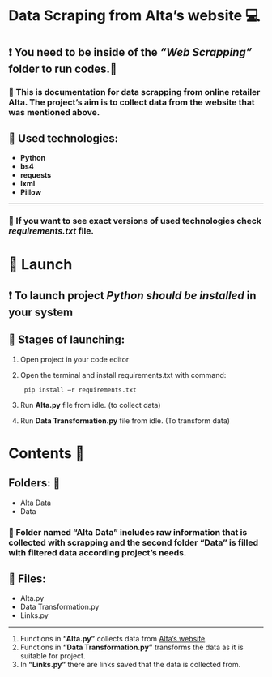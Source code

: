 # <h1 >**Data Scraping from Alta’s website** :computer:</h1>
## :heavy_exclamation_mark: You need to be inside of the _**“Web Scrapping”**_ folder to run codes.:open_file_folder:
### :green_book: This is documentation for data scrapping from online retailer Alta. The project’s aim is to collect data from the website that was mentioned above. 
## :microscope: **Used technologies:** 
+ **Python**
+ **bs4**
+ **requests**
+ **lxml**
+ **Pillow**
___
### :page_facing_up: If you want to see exact versions of used technologies check _**requirements.txt**_ file.
# <h1>:rocket:  **Launch** </h1>
## :heavy_exclamation_mark: To launch project _**Python should be installed**_ in your system
## :roller_coaster: **Stages of launching:**
1. Open project in your code editor
2. Open the terminal and install requirements.txt with command:

        pip install –r requirements.txt

3. Run **Alta.py** file from idle. (to collect data) 
4. Run **Data Transformation.py** file from idle. (To transform data)

# <h1>**Contents** :open_book:</h1>

## **Folders:** :file_folder:
- Alta Data
- Data

### :file_folder: Folder named **“Alta Data”** includes raw information that is collected with scrapping and the second folder **“Data”** is filled with filtered data according project’s needs.
## :page_with_curl: **Files:**
- Alta.py
- Data Transformation.py
- Links.py
___

1. Functions in **“Alta.py”** collects data from [Alta’s website](https://alta.ge/?sl=ge). 
2. Functions in **“Data Transformation.py”** transforms the data as it is suitable for project.
3. In **“Links.py”** there are links saved that the data is collected from.

